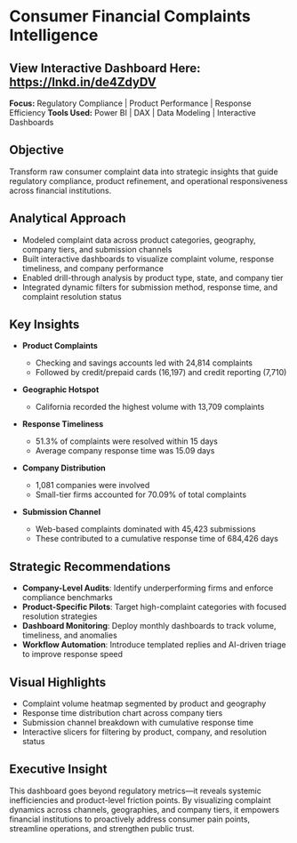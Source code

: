 # Consumer Financial Complaints Intelligence
## View Interactive Dashboard Here: https://lnkd.in/de4ZdyDV
**Focus:** Regulatory Compliance | Product Performance | Response Efficiency
**Tools Used:** Power BI | DAX | Data Modeling | Interactive Dashboards

## Objective  
Transform raw consumer complaint data into strategic insights that guide regulatory compliance, product refinement, and operational responsiveness across financial institutions.

## Analytical Approach  
- Modeled complaint data across product categories, geography, company tiers, and submission channels  
- Built interactive dashboards to visualize complaint volume, response timeliness, and company performance  
- Enabled drill-through analysis by product type, state, and company tier  
- Integrated dynamic filters for submission method, response time, and complaint resolution status

## Key Insights

- **Product Complaints**  
  - Checking and savings accounts led with 24,814 complaints  
  - Followed by credit/prepaid cards (16,197) and credit reporting (7,710)

- **Geographic Hotspot**  
  - California recorded the highest volume with 13,709 complaints

- **Response Timeliness**  
  - 51.3% of complaints were resolved within 15 days  
  - Average company response time was 15.09 days

- **Company Distribution**  
  - 1,081 companies were involved  
  - Small-tier firms accounted for 70.09% of total complaints

- **Submission Channel**  
  - Web-based complaints dominated with 45,423 submissions  
  - These contributed to a cumulative response time of 684,426 days

## Strategic Recommendations  
- **Company-Level Audits**: Identify underperforming firms and enforce compliance benchmarks  
- **Product-Specific Pilots**: Target high-complaint categories with focused resolution strategies  
- **Dashboard Monitoring**: Deploy monthly dashboards to track volume, timeliness, and anomalies  
- **Workflow Automation**: Introduce templated replies and AI-driven triage to improve response speed

## Visual Highlights  
- Complaint volume heatmap segmented by product and geography  
- Response time distribution chart across company tiers  
- Submission channel breakdown with cumulative response time  
- Interactive slicers for filtering by product, company, and resolution status

## Executive Insight  
This dashboard goes beyond regulatory metrics—it reveals systemic inefficiencies and product-level friction points. By visualizing complaint dynamics across channels, geographies, and company tiers, it empowers financial institutions to proactively address consumer pain points, streamline operations, and strengthen public trust.
